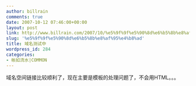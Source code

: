 ```yaml
---
author: billrain
comments: true
date: 2007-10-12 07:46:00+00:00
layout: post
link: http://www.billrain.com/2007/10/%e5%9f%9f%e5%90%8d%e6%b5%8b%e8%af%95%e4%b8%ad/
slug: '%e5%9f%9f%e5%90%8d%e6%b5%8b%e8%af%95%e4%b8%ad'
title: 域名测试中
wordpress_id: 284
categories:
- 帐如流水|COMMON
---
```


域名空间链接比较顺利了，现在主要是模板的处理问题了，不会用HTML。。。
